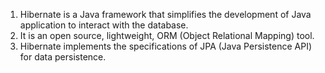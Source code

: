 1. Hibernate is a Java framework that simplifies the development of Java application to interact with the database. 
2. It is an open source, lightweight, ORM (Object Relational Mapping) tool. 
3. Hibernate implements the specifications of JPA (Java Persistence API) for data persistence.

